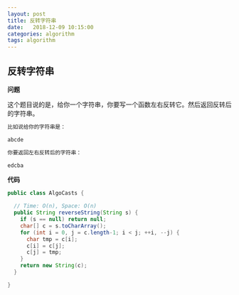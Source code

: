 ```yaml
---
layout: post
title: 反转字符串
date:   2018-12-09 10:15:00
categories: algorithm
tags: algorithm
---
```


## 反转字符串

**问题**

这个题目说的是，给你一个字符串，你要写一个函数左右反转它。然后返回反转后的字符串。

```markdown
比如说给你的字符串是：

abcde

你要返回左右反转后的字符串：

edcba
```

**代码**

```java
public class AlgoCasts {

  // Time: O(n), Space: O(n)
  public String reverseString(String s) {
    if (s == null) return null;
    char[] c = s.toCharArray();
    for (int i = 0, j = c.length-1; i < j; ++i, --j) {
      char tmp = c[i];
      c[i] = c[j];
      c[j] = tmp;
    }
    return new String(c);
  }

}
```

